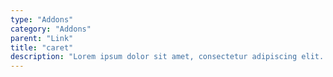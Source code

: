 ```yaml
---
type: "Addons"
category: "Addons"
parent: "Link"
title: "caret"
description: "Lorem ipsum dolor sit amet, consectetur adipiscing elit. Nunc tempus laoreet leo sit amet iaculis."
---
```


<demo>
  <demovanilla src="vanilla/addons/link/caret">
  </demovanilla>
</demo>

